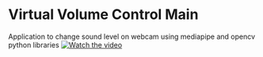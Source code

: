 # Virtual Volume Control Main
Application to change sound level on webcam using mediapipe and opencv python libraries
[![Watch the video](https://www.hizliresim.com/mmb8f40)](https://www.youtube.com/watch?v=1BZcppLF2FE)

